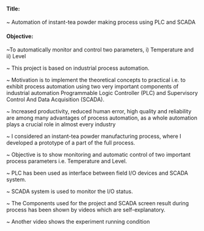 #### Title: 
~ Automation of instant-tea powder making process using PLC and SCADA

#### Objective:
~To automatically monitor and control two parameters, i) Temperature and ii) Level

~ This project is based on industrial process automation.

~ Motivation is to implement the theoretical concepts to practical i.e. to exhibit process automation using two very important components     of industrial automation Programmable Logic Controller (PLC) and Supervisory Control And Data Acquisition (SCADA).

~ Increased productivity, reduced human error, high quality and reliability are among many advantages of process automation, as a whole 
  automation plays a crucial role in almost every industry

~ I considered an instant-tea powder manufacturing process, where I developed a prototype of a part of the full process.

~ Objective is to show monitoring and automatic control of two important process parameters i.e. Temperature and Level.

~ PLC has been used as interface between field I/O devices and SCADA system.

~ SCADA system is used to monitor the I/O status.

~ The Components used for the project and SCADA screen result during process has been shown by videos which are self-explanatory.

~ Another video shows the experiment running condition
